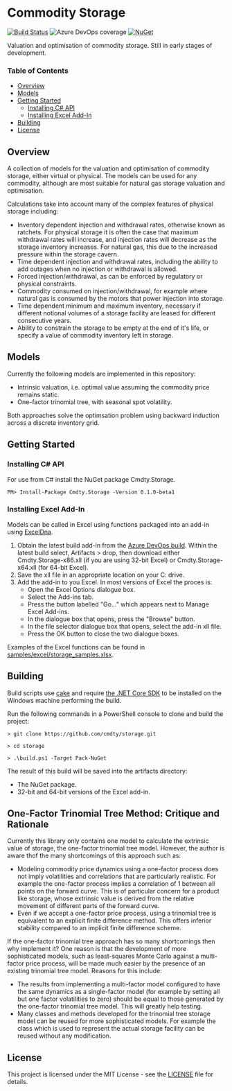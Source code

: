 # Commodity Storage 
[![Build Status](https://dev.azure.com/cmdty/github/_apis/build/status/cmdty.storage?branchName=master)](https://dev.azure.com/cmdty/github/_build/latest?definitionId=2&branchName=master)
![Azure DevOps coverage](https://img.shields.io/azure-devops/coverage/cmdty/github/2)
[![NuGet](https://img.shields.io/nuget/v/cmdty.storage.svg)](https://www.nuget.org/packages/Cmdty.Storage/)

Valuation and optimisation of commodity storage. Still in early stages of development.

### Table of Contents
* [Overview](#overview)
* [Models](#models)
* [Getting Started](#getting-started)
    * [Installing C# API](#Installing-C#-API)
    * [Installing Excel Add-In](#installing-excel-add-in)
* [Building](#building)
* [License](#license)

## Overview
A collection of models for the valuation and optimisation of commodity storage, either virtual or physical. The models can be used for any commodity, although are most suitable for natural gas storage valuation and optimisation.

Calculations take into account many of the complex features of physical storage including:
* Inventory dependent injection and withdrawal rates, otherwise known as ratchets. For physical storage it is often the case that maximum withdrawal rates will increase, and injection rates will decrease as the storage inventory increases. For natural gas, this due to the increased pressure within the storage cavern.
* Time dependent injection and withdrawal rates, including the ability to add outages when no injection or withdrawal is allowed.
* Forced injection/withdrawal, as can be enforced by regulatory or physical constraints.
* Commodity consumed on injection/withdrawal, for example where natural gas is consumed by the motors that power injection into storage.
* Time dependent minimum and maximum inventory, necessary if different notional volumes of a storage facility are leased for different consecutive years.
* Ability to constrain the storage to be empty at the end of it's life, or specify a value of commodity inventory left in storage.

## Models
Currently the following models are implemented in this repository:
* Intrinsic valuation, i.e. optimal value assuming the commodity price remains static.
* One-factor trinomial tree, with seasonal spot volatility.

Both approaches solve the optimsation problem using backward induction across a discrete inventory grid.

## Getting Started

### Installing C# API
For use from C# install the NuGet package Cmdty.Storage.
```
PM> Install-Package Cmdty.Storage -Version 0.1.0-beta1
```

### Installing Excel Add-In
Models can be called in Excel using functions packaged into an add-in using [ExcelDna](https://github.com/Excel-DNA/ExcelDna).
1. Obtain the latest build add-in from the [Azure DevOps build](https://dev.azure.com/cmdty/github/_build?definitionId=2).
Within the latest build select, Artifacts > drop, then download either Cmdty.Storage-x86.xll (if you are using 32-bit Excel) or Cmdty.Storage-x64.xll (for 64-bit Excel).
2. Save the xll file in an appropriate location on your C: drive.
3. Add the add-in to you Excel. In most versions of Excel the proces is:
    * Open the Excel Options dialogue box.
    * Select the Add-ins tab.
    * Press the button labelled "Go..." which appears next to Manage Excel Add-ins.
    * In the dialogue box that opens, press the "Browse" button.
    * In the file selector dialogue box that opens, select the add-in xll file.
    * Press the OK button to close the two dialogue boxes.

Examples of the Excel functions can be found in [samples/excel/storage_samples.xlsx](https://github.com/cmdty/storage/raw/master/samples/excel/storage_samples.xlsx).

## Building
Build scripts use [cake](https://github.com/cake-build/cake) and require [the .NET Core SDK](https://dotnet.microsoft.com/download) to be installed on the Windows machine performing the build.

Run the following commands in a PowerShell console to clone and build the project:
```
> git clone https://github.com/cmdty/storage.git

> cd storage

> .\build.ps1 -Target Pack-NuGet

```
The result of this build will be saved into the artifacts directory:
* The NuGet package.
* 32-bit and 64-bit versions of the Excel add-in.

<a name="one-factor-trinomial"></a>
## One-Factor Trinomial Tree Method: Critique and Rationale
Currently this library only contains one model to calculate the extrinsic value of storage, the one-factor trinomial tree model. However, the author is aware thof the many shortcomings of this approach such as:
* Modeling commodity price dynamics using a one-factor process does not imply volatilities and correlations that are particularly realistic. For example the one-factor process implies a correlation of 1 between all points on the forward curve. This is of particular concern for a product like storage, whose extrinsic value is derived from the relative movement of different parts of the forward curve.
* Even if we accept a one-factor price process, using a trinomial tree is equivalent to an explicit finite difference method. This offers inferior stability compared to an implicit finite difference scheme.

If the one-factor trinomial tree approach has so many shortcomings then why implement it? One reason is that the development of more sophisticated models, such as least-squares Monte Carlo against a multi-factor price process, will be made much easier by the presence of an existing trinomial tree model. Reasons for this include:
* The results from implementing a multi-factor model configured to have the same dynamics as a single-factor model (for example by setting all but one factor volatilities to zero) should be equal to those generated by the one-factor trinomial tree model. This will greatly help testing.
* Many classes and methods developed for the trinomial tree storage model can be reused for more sophisticated models. For example the class which is used to represent the actual storage facility can be reused without any modification.


## License

This project is licensed under the MIT License - see the [LICENSE](LICENSE) file for details.
